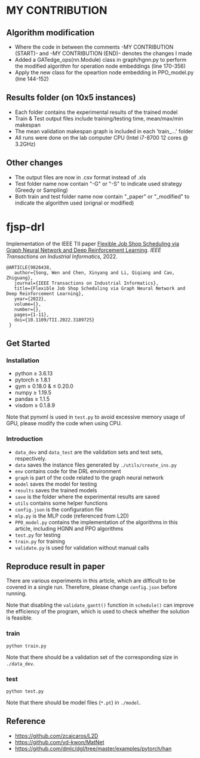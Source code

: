 # MY CONTRIBUTION
## Algorithm modification
* Where the code in between the comments -MY CONTRIBUTION (START)- and -MY CONTRIBUTION (END)- denotes the changes I made
* Added a GATedge_ops(nn.Module) class in graph/hgnn.py to perform the modified algorithm for operation node embeddings (line 170-356)
* Apply the new class for the opeartion node embedding in PPO_model.py (line 144-152)


## Results folder (on 10x5 instances)
* Each folder contains the experimental results of the trained model
* Train & Test output files include training/testing time, mean/max/min makespan
* The mean validation makespan graph is included in each 'train_...' folder
* All runs were done on the lab computer CPU (Intel i7-8700 12 cores @ 3.2GHz)

## Other changes
* The output files are now in .csv format instead of .xls
* Test folder name now contain "-G" or "-S" to indicate used strategy (Greedy or Sampling)
* Both train and test folder name now contain "_paper" or "_modified" to indicate the algorithm used (orignal or modified)


# fjsp-drl
Implementation of the IEEE TII paper [Flexible Job Shop Scheduling via Graph Neural Network and Deep Reinforcement Learning](https://ieeexplore.ieee.org/document/9826438). *IEEE Transactions on Industrial Informatics*, 2022.

```
@ARTICLE{9826438,  
   author={Song, Wen and Chen, Xinyang and Li, Qiqiang and Cao, Zhiguang},  
   journal={IEEE Transactions on Industrial Informatics},   
   title={Flexible Job Shop Scheduling via Graph Neural Network and Deep Reinforcement Learning},   
   year={2022},  
   volume={},  
   number={},  
   pages={1-11},  
   doi={10.1109/TII.2022.3189725}
 }
```

## Get Started

### Installation

* python $\ge$ 3.6.13
* pytorch $\ge$ 1.8.1
* gym $\ge$ 0.18.0 & $\le$ 0.20.0
* numpy $\ge$ 1.19.5
* pandas $\ge$ 1.1.5
* visdom $\ge$ 0.1.8.9

Note that pynvml is used in ```test.py``` to avoid excessive memory usage of GPU, please modify the code when using CPU.

### Introduction

* ```data_dev``` and ```data_test``` are the validation sets and test sets, respectively.
* ```data``` saves the instance files generated by ```./utils/create_ins.py```
* ```env``` contains code for the DRL environment
* ```graph``` is part of the code related to the graph neural network
* ```model``` saves the model for testing
* ```results``` saves the trained models
* ```save``` is the folder where the experimental results are saved
* ```utils``` contains some helper functions
* ```config.json``` is the configuration file
* ```mlp.py``` is the MLP code (referenced from L2D)
* ```PPO_model.py``` contains the implementation of the algorithms in this article, including HGNN and PPO algorithms
* ```test.py``` for testing
* ```train.py``` for training
* ```validate.py``` is used for validation without manual calls

## Reproduce result in paper

There are various experiments in this article, which are difficult to be covered in a single run. Therefore, please change ```config.json``` before running.

Note that disabling the ```validate_gantt()``` function in ```schedule()``` can improve the efficiency of the program, which is used to check whether the solution is feasible.

### train

```
python train.py
```

Note that there should be a validation set of the corresponding size in ```./data_dev```.

### test

```
python test.py
```
Note that there should be model files (```*.pt```) in ```./model```.

## Reference

* https://github.com/zcaicaros/L2D
* https://github.com/yd-kwon/MatNet
* https://github.com/dmlc/dgl/tree/master/examples/pytorch/han
